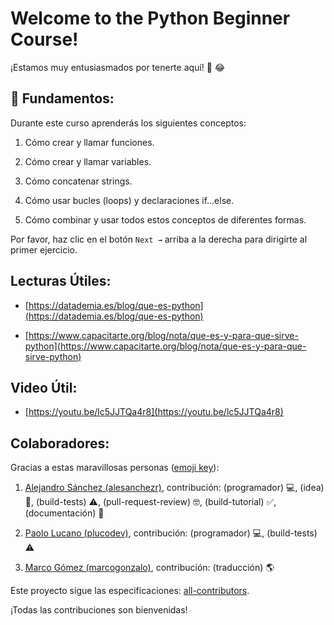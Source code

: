 # Welcome to the Python Beginner Course!

¡Estamos muy entusiasmados por tenerte aquí! 🎉 😂

## 💬 Fundamentos:

Durante este curso aprenderás los siguientes conceptos:

1. Cómo crear y llamar funciones.

2. Cómo crear y llamar variables.

3. Cómo concatenar strings.

4. Cómo usar bucles (loops) y declaraciones if...else.

5. Cómo combinar y usar todos estos conceptos de diferentes formas.

Por favor, haz clic en el botón `Next →` arriba a la derecha para dirigirte al primer ejercicio.

## Lecturas Útiles:

+ [https://datademia.es/blog/que-es-python](https://datademia.es/blog/que-es-python)

+ [https://www.capacitarte.org/blog/nota/que-es-y-para-que-sirve-python](https://www.capacitarte.org/blog/nota/que-es-y-para-que-sirve-python)

## Video Útil:

+ [https://youtu.be/lc5JJTQa4r8](https://youtu.be/lc5JJTQa4r8)

## Colaboradores:

Gracias a estas maravillosas personas ([emoji key](https://github.com/kentcdodds/all-contributors#emoji-key)):

1. [Alejandro Sánchez (alesanchezr)](https://github.com/alesanchezr), contribución: (programador) 💻, (idea) 🤔, (build-tests) ⚠️, (pull-request-review) 🤓, (build-tutorial) ✅, (documentación) 📖

2. [Paolo Lucano (plucodev)](https://github.com/plucodev), contribución: (programador) 💻, (build-tests) ⚠️

3. [Marco Gómez (marcogonzalo)](https://github.com/marcogonzalo), contribución: (traducción) 🌎

Este proyecto sigue las especificaciones: [all-contributors](https://github.com/kentcdodds/all-contributors). 

¡Todas las contribuciones son bienvenidas!
